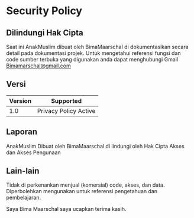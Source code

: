 # Security Policy

## Dilindungi Hak Cipta


Saat ini AnakMuslim dibuat oleh BimaMaarschal di dokumentasikan secara detail pada dokumentasi projek.
Untuk mengetahui referensi fungsi dan code sumber terbuka yang digunakan anda dapat menghubungi Gmail Bimamarschal@gmail.com

## Versi


| Version | Supported               |
| ------- | ----------------------- |
| 1.0     | Privacy Policy Active   |


## Laporan

AnakMuslim Dibuat oleh BimaMaarschal di lindungi oleh Hak Cipta Akses dan Akses Pengunaan 

## Lain-lain

Tidak di perkenankan menjual (komersial) code, akses, dan data.
Diperbolehkan mengunakan untuk referensi pengetahuan dan pembelajaran.

Saya Bima Maarschal saya ucapkan terima kasih.
